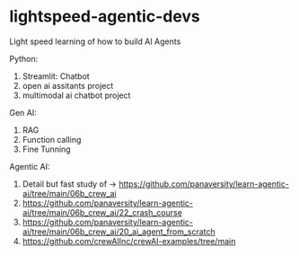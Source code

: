 # lightspeed-agentic-devs
Light speed learning of how to build AI Agents

Python: 

1. Streamlit: Chatbot
2. open ai assitants project
3. multimodal ai chatbot project


Gen AI:

1. RAG
2. Function calling
3. Fine Tunning


Agentic AI:

1. Detail but fast study of 
     ->  https://github.com/panaversity/learn-agentic-ai/tree/main/06b_crew_ai
2. https://github.com/panaversity/learn-agentic-ai/tree/main/06b_crew_ai/22_crash_course
3. https://github.com/panaversity/learn-agentic-ai/tree/main/06b_crew_ai/20_ai_agent_from_scratch
4. https://github.com/crewAIInc/crewAI-examples/tree/main
